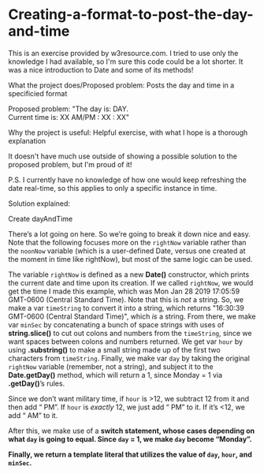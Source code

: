 # Creating-a-format-to-post-the-day-and-time
This is an exercise provided by w3resource.com. I tried to use only the knowledge I had available, so I'm sure this code could be a lot shorter. It was a nice introduction to Date and some of its methods!

What the project does/Proposed problem: Posts the day and time in a specificied format

Proposed problem: "The day is: DAY.  
Current time is: XX AM/PM : XX : XX"

Why the project is useful: Helpful exercise, with what I hope is a thorough explanation

It doesn't have much use outside of showing a possible solution to the proposed problem, but I'm proud of it!

P.S. I currently have no knowledge of how one would keep refreshing the date real-time, so this applies to only a specific instance in time.

Solution explained:

Create dayAndTime

There’s a lot going on here. So we’re going to break it down nice and easy. Note that the following focuses more on the `rightNow` variable rather than the `noonNow` variable (which is a user-defined Date, versus one created at the moment in time like rightNow), but most of the same logic can be used.

The variable `rightNow` is defined as a new <b>Date()</b> constructor, which prints the current date and time upon its creation. If we called `rightNow`, we would get the time I made this example, which was Mon Jan 28 2019 17:05:59 GMT-0600 (Central Standard Time). Note that this is <em>not</em> a string. So, we make a var `timeString` to convert it into a string, which returns "16:30:39 GMT-0600 (Central Standard Time)", which <em>is</em> a string. From there, we make var `minSec` by concatenating a bunch of space strings with uses of <b>string.slice()</b> to cut out colons and numbers from the `timeString`, since we want spaces between colons and numbers returned. We get var `hour` by using <b>.substring()</b> to make a small string made up of the first two characters from `timeString`. Finally, we make var `day` by taking the original `rightNow` variable (remember, not a string), and subject it to the <b>Date.getDay()</b> method, which will return a 1, since Monday = 1 via <b>.getDay()</b>’s rules. 

Since we don’t want military time, if `hour` is >12, we subtract 12 from it and then add “ PM”. If `hour` is <em>exactly</em> 12, we just add “ PM” to it. If it’s <12, we add “ AM” to it. 

After this, we make use of a <b>switch statement<b>, whose cases depending on what `day` is going to equal. Since `day` = 1, we make `day` become “Monday”.

Finally, we return a template literal that utilizes the value of `day`, `hour`, and `minSec`.
